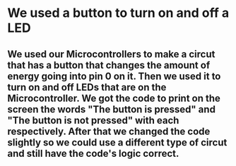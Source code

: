 # We used a button to turn on and off a LED
## We used our Microcontrollers to make a circut that has a button that changes the amount of energy going into pin 0 on it. Then we used it to turn on and off LEDs that are on the Microcontroller. We got the code to print on the screen the words "The button is pressed" and "The button is not pressed" with each respectively. After that we changed the code slightly so we could use a different type of circut and still have the code's logic correct.
